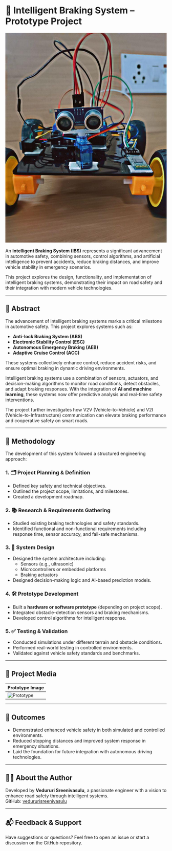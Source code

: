 # 🚗 Intelligent Braking System – Prototype Project

![Prototype](prototype.jpg)

An **Intelligent Braking System (IBS)** represents a significant advancement in automotive safety, combining sensors, control algorithms, and artificial intelligence to prevent accidents, reduce braking distances, and improve vehicle stability in emergency scenarios.

This project explores the design, functionality, and implementation of intelligent braking systems, demonstrating their impact on road safety and their integration with modern vehicle technologies.

---

## 📌 Abstract

The advancement of intelligent braking systems marks a critical milestone in automotive safety. This project explores systems such as:

- **Anti-lock Braking System (ABS)**
- **Electronic Stability Control (ESC)**
- **Autonomous Emergency Braking (AEB)**
- **Adaptive Cruise Control (ACC)**

These systems collectively enhance control, reduce accident risks, and ensure optimal braking in dynamic driving environments.

Intelligent braking systems use a combination of sensors, actuators, and decision-making algorithms to monitor road conditions, detect obstacles, and adapt braking responses. With the integration of **AI and machine learning**, these systems now offer predictive analysis and real-time safety interventions.

The project further investigates how V2V (Vehicle-to-Vehicle) and V2I (Vehicle-to-Infrastructure) communication can elevate braking performance and cooperative safety on smart roads.

---

## 🧪 Methodology

The development of this system followed a structured engineering approach:

### 1. 🗂️ Project Planning & Definition
- Defined key safety and technical objectives.
- Outlined the project scope, limitations, and milestones.
- Created a development roadmap.

### 2. 📚 Research & Requirements Gathering
- Studied existing braking technologies and safety standards.
- Identified functional and non-functional requirements including response time, sensor accuracy, and fail-safe mechanisms.

### 3. 🧩 System Design
- Designed the system architecture including:
  - Sensors (e.g., ultrasonic)
  - Microcontrollers or embedded platforms
  - Braking actuators
- Designed decision-making logic and AI-based prediction models.

### 4. 🛠️ Prototype Development
- Built a **hardware or software prototype** (depending on project scope).
- Integrated obstacle-detection sensors and braking mechanisms.
- Developed control algorithms for intelligent response.

### 5. ✅ Testing & Validation
- Conducted simulations under different terrain and obstacle conditions.
- Performed real-world testing in controlled environments.
- Validated against vehicle safety standards and benchmarks.

---

## 📸 Project Media

| Prototype Image |
|-----------------|
| ![Prototype]() |

---


## 🚀 Outcomes

- Demonstrated enhanced vehicle safety in both simulated and controlled environments.
- Reduced stopping distances and improved system response in emergency situations.
- Laid the foundation for future integration with autonomous driving technologies.

---




## 🙋‍♂️ About the Author

Developed by **Vedururi Sreenivasulu**, a passionate engineer with a vision to enhance road safety through intelligent systems.  
GitHub: [vedururisreenivasulu](https://github.com/vedururisreenivasulu)

---

## 📬 Feedback & Support

Have suggestions or questions? Feel free to open an issue or start a discussion on the GitHub repository.


